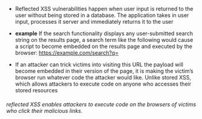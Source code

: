   
- Reflected XSS vulnerabilities 
	happen when user input is returned to the user without being stored in a database. 
	The application takes in user input, processes it server and immediately returns it to the user

- **example** If the search functionality displays any user-submitted search string on the results page, a search term like the following would cause a script to become embedded on the results page and executed by the browser:
	https://example.com/search?q=<script>alert('XSS by El5ateb');</script>

- If an attacker can trick victims into visiting this URL
	the payload will become embedded in their version of the page, it is making the victim’s browser run whatever code the attacker would like. Unlike stored XSS, which allows attackers to execute code on anyone who accesses their stored resources
###### reflected XSS enables attackers to execute code on the browsers of victims who click their malicious links.